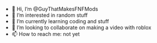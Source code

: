 - 👋 Hi, I’m @GuyThatMakesFNFMods
- 👀 I’m interested in random stuff
- 🌱 I’m currently learning coding and stuff
- 💞️ I’m looking to collaborate on making a video with roblox
- 📫 How to reach me: not yet

<!---
GuyThatMakesFNFMods/GuyThatMakesFNFMods is a ✨ special ✨ repository because its `README.md` (this file) appears on your GitHub profile.
You can click the Preview link to take a look at your changes.
--->
